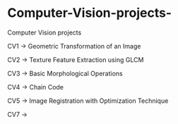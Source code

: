 # Computer-Vision-projects-
Computer Vision projects

CV1 -> Geometric Transformation of an Image

CV2 -> Texture Feature Extraction using GLCM

CV3 -> Basic Morphological Operations

CV4 -> Chain Code

CV5 -> Image Registration with Optimization Technique

CV7 -> 
